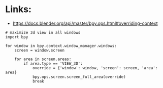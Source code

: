 
# Links:
 * https://docs.blender.org/api/master/bpy.ops.html#overriding-context

 
```
# maximize 3d view in all windows
import bpy

for window in bpy.context.window_manager.windows:
    screen = window.screen

    for area in screen.areas:
        if area.type == 'VIEW_3D':
            override = {'window': window, 'screen': screen, 'area': area}
            bpy.ops.screen.screen_full_area(override)
            break
```